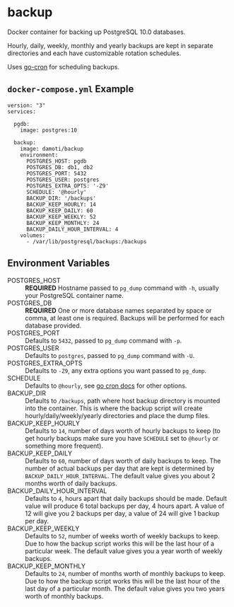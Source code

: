 # backup

Docker container for backing up PostgreSQL 10.0 databases.

Hourly, daily, weekly, monthly and yearly backups are kept in separate directories and each have customizable rotation schedules.

Uses [go-cron](https://github.com/odise/go-cron) for scheduling backups.

## `docker-compose.yml` Example

```
version: "3"
services:

  pgdb:
    image: postgres:10

  backup:
    image: damoti/backup
    environment:
      POSTGRES_HOST: pgdb
      POSTGRES_DB: db1, db2
      POSTGRES_PORT: 5432
      POSTGRES_USER: postgres
      POSTGRES_EXTRA_OPTS: '-Z9'
      SCHEDULE: '@hourly'
      BACKUP_DIR: '/backups'
      BACKUP_KEEP_HOURLY: 14
      BACKUP_KEEP_DAILY: 60
      BACKUP_KEEP_WEEKLY: 52
      BACKUP_KEEP_MONTHLY: 24
      BACKUP_DAILY_HOUR_INTERVAL: 4
    volumes:
      - /var/lib/postgresql/backups:/backups
```

## Environment Variables

<dl>
  <dt>POSTGRES_HOST</dt>
  <dd><b>REQUIRED</b> Hostname passed to <code>pg_dump</code> command with <code>-h</code>, usually your PostgreSQL container name.</dd>

  <dt>POSTGRES_DB</dt>
  <dd><b>REQUIRED</b> One or more database names separated by space or comma, at least one is required. Backups will be performed for each database provided.</dd>

  <dt>POSTGRES_PORT</dt>
  <dd>Defaults to <code>5432</code>, passed to <code>pg_dump</code> command with <code>-p</code>.</dd>

  <dt>POSTGRES_USER</dt>
  <dd>Defaults to <code>postgres</code>, passed to <code>pg_dump</code> command with <code>-U</code>.</dd>

  <dt>POSTGRES_EXTRA_OPTS</dt>
  <dd>Defaults to <code>-Z9</code>, any extra options you want passed to <code>pg_dump</code>.</dd>

  <dt>SCHEDULE</dt>
  <dd>Defaults to <code>@hourly</code>, see <a href="http://godoc.org/github.com/robfig/cron#hdr-Predefined_schedules">go cron docs</a> for other options.</dd>

  <dt>BACKUP_DIR</dt>
  <dd>Defaults to <code>/backups</code>, path where host backup directory is mounted into the container. This is where the backup script will create hourly/daily/weekly/yearly directories and place the dump files.</dd>

  <dt>BACKUP_KEEP_HOURLY</dt>
  <dd>Defaults to <code>14</code>, number of days worth of hourly backups to keep (to get hourly backups make sure you have <code>SCHEDULE</code> set to <code>@hourly</code> or something more frequent).</dd>

  <dt>BACKUP_KEEP_DAILY</dt>
  <dd>Defaults to <code>60</code>, number of days worth of daily backups to keep. The number of actual backups per day that are kept is determined by <code>BACKUP_DAILY_HOUR_INTERVAL</code>. The default value gives you about 2 months worth of daily backups.</dd>

  <dt>BACKUP_DAILY_HOUR_INTERVAL</dt>
  <dd>Defaults to <code>4</code>, hours apart that daily backups should be made. Default value will produce 6 total backups per day, 4 hours apart. A value of 12 will give you 2 backups per day, a value of 24 will give 1 backup per day.</dd>

  <dt>BACKUP_KEEP_WEEKLY</dt>
  <dd>Defaults to <code>52</code>, number of weeks worth of weekly backups to keep. Due to how the backup script works this will be the last hour of a particular week. The default value gives you a year worth of weekly backups.</dd>

  <dt>BACKUP_KEEP_MONTHLY</dt>
  <dd>Defaults to <code>24</code>, number of months worth of monthly backups to keep. Due to how the backup script works this will be the last hour of the last day of a particular month. The default value gives you two years worth of monthly backups.</dd>
</dl>
